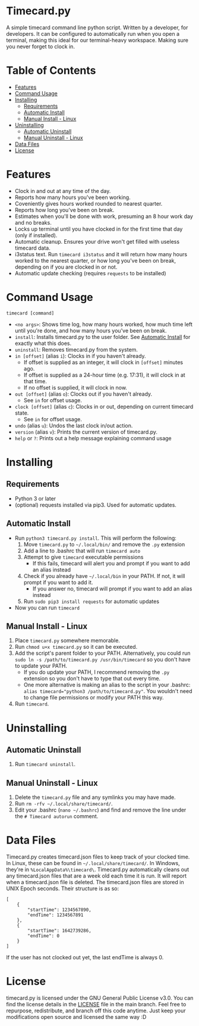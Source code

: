 # Timecard.py <!-- omit in toc -->
A simple timecard command line python script. Written by a developer, for developers. It can be configured to automatically run when you open a terminal, making this ideal for our terminal-heavy workspace. Making sure you never forget to clock in.

# Table of Contents <!-- omit in toc -->

- [Features](#features)
- [Command Usage](#command-usage)
- [Installing](#installing)
  - [Requirements](#requirements)
  - [Automatic Install](#automatic-install)
  - [Manual Install - Linux](#manual-install---linux)
- [Uninstalling](#uninstalling)
  - [Automatic Uninstall](#automatic-uninstall)
  - [Manual Uninstall - Linux](#manual-uninstall---linux)
- [Data Files](#data-files)
- [License](#license)

# Features

- Clock in and out at any time of the day.
- Reports how many hours you've been working.
- Coveniently gives hours worked rounded to nearest quarter.
- Reports how long you've been on break.
- Estimates when you'll be done with work, presuming an 8 hour work day and no breaks.
- Locks up terminal until you have clocked in for the first time that day (only if installed).
- Automatic cleanup. Ensures your drive won't get filled with useless timecard data.
- i3status text. Run `timecard i3status` and it will return how many hours worked to the nearest quarter, or how long you've been on break, depending on if you are clocked in or not.
- Automatic update checking (requires `requests` to be installed)

# Command Usage

`timecard [command]`
- `<no args>`: Shows time log, how many hours worked, how much time left until you're done, and how many hours you've been on break.
- `install`: Installs timecard.py to the user folder. See [Automatic Install](#automatic-install) for exactly what this does.
- `uninstall`: Removes timecard.py from the system.
- `in [offset]` (alias `i`): Clocks in if you haven't already.
  - If offset is supplied as an integer, it will clock in `[offset]` minutes ago.
  - If offset is supplied as a 24-hour time (e.g. 17:31), it will clock in at that time.
  - If no offset is supplied, it will clock in now.
- `out [offset]` (alias `o`): Clocks out if you haven't already.
  - See `in` for offset usage.
- `clock [offset]` (alias `c`): Clocks in or out, depending on current timecard state.
  - See `in` for offset usage.
- `undo` (alias `u`): Undos the last clock in/out action.
- `version` (alias `v`): Prints the current version of timecard.py.
- `help` or `?`: Prints out a help message explaining command usage

# Installing

## Requirements
- Python 3 or later
- (optional) requests installed via pip3. Used for automatic updates.

## Automatic Install
- Run `python3 timecard.py install`. This will perform the following:
    1. Move `timecard.py` to `~/.local/bin/` and remove the `.py` extension
    2. Add a line to .bashrc that will run `timecard auto`
    3. Attempt to give `timecard` executable permissions
        - If this fails, timecard will alert you and prompt if you want to add an alias instead
    4. Check if you already have `~/.local/bin` in your PATH. If not, it will prompt if you want to add it.
        - If you answer no, timecard will prompt if you want to add an alias instead
    5. Run `sudo pip3 install requests` for automatic updates
- Now you can run `timecard`

## Manual Install - Linux
1. Place `timecard.py` somewhere memorable.
2. Run `chmod u+x timecard.py` so it can be executed.
3. Add the script's parent folder to your PATH. Alternatively, you could run `sudo ln -s /path/to/timecard.py /usr/bin/timecard` so you don't have to update your PATH.
    - If you do update your PATH, I recommend removing the `.py` extension so you don't have to type that out every time.
    - One more alternative is making an alias to the script in your .bashrc: `alias timecard="python3 /path/to/timecard.py"`. You wouldn't need to change file permissions or modify your PATH this way.
4. Run `timecard`.

# Uninstalling

## Automatic Uninstall
1. Run `timecard uninstall`.

## Manual Uninstall - Linux
1. Delete the `timecard.py` file and any symlinks you may have made.
2. Run `rm -rfv ~/.local/share/timecard/`.
3. Edit your .bashrc (`nano ~/.bashrc`) and find and remove the line under the `# Timecard autorun` comment.

# Data Files
Timecard.py creates timecard.json files to keep track of your clocked time. In Linux, these can be found in `~/.local/share/timecard/`. In Windows, they're in `%LocalAppData%\timecard\`.
Timecard.py automatically cleans out any timecard.json files that are a week old each time it is run. It will report when a timecard.json file is deleted.
The timecard.json files are stored in UNIX Epoch seconds. Their structure is as so:
```
[
    {
        "startTime": 1234567890,
        "endTime": 1234567891
    },
    {
        "startTime": 1642739286,
        "endTime": 0
    }
]
```
If the user has not clocked out yet, the last endTime is always 0.

# License
timecard.py is licensed under the GNU General Public License v3.0. You can find the license details in the [LICENSE](https://github.com/Stephen-Hamilton-C/timecard/blob/main/LICENSE) file in the main branch. Feel free to repurpose, redistribute, and branch off this code anytime. Just keep your modifications open source and licensed the same way :D